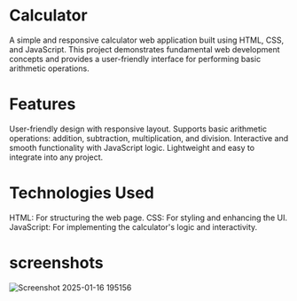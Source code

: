 # Calculator
A simple and responsive calculator web application built using HTML, CSS, and JavaScript. This project demonstrates fundamental web development concepts and provides a user-friendly interface for performing basic arithmetic operations.

# Features
User-friendly design with responsive layout.
Supports basic arithmetic operations: addition, subtraction, multiplication, and division.
Interactive and smooth functionality with JavaScript logic.
Lightweight and easy to integrate into any project.

# Technologies Used
HTML: For structuring the web page.
CSS: For styling and enhancing the UI.
JavaScript: For implementing the calculator's logic and interactivity.

# screenshots
![Screenshot 2025-01-16 195156](https://github.com/user-attachments/assets/dcb42f90-7ae4-4dcc-a475-e6879e52deed)
